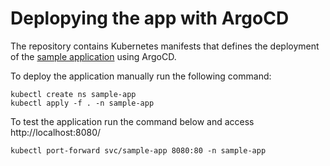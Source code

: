 # Deplopying the app with ArgoCD

The repository contains Kubernetes manifests that defines the deployment of the
[sample application](https://github.com/gitopsbook/sample-app) using ArgoCD.

To deploy the application manually run the following command:

```
kubectl create ns sample-app
kubectl apply -f . -n sample-app
```

To test the application run the command below and access http://localhost:8080/

```
kubectl port-forward svc/sample-app 8080:80 -n sample-app
```
